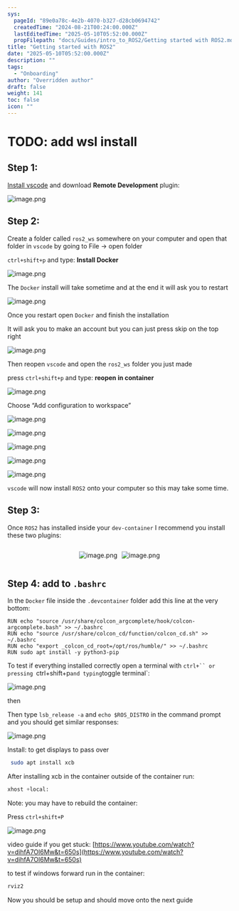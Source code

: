 ```yaml
---
sys:
  pageId: "89e0a78c-4e2b-4070-b327-d28cb0694742"
  createdTime: "2024-08-21T00:24:00.000Z"
  lastEditedTime: "2025-05-10T05:52:00.000Z"
  propFilepath: "docs/Guides/intro_to_ROS2/Getting started with ROS2.md"
title: "Getting started with ROS2"
date: "2025-05-10T05:52:00.000Z"
description: ""
tags:
  - "Onboarding"
author: "Overridden author"
draft: false
weight: 141
toc: false
icon: ""
---
```


# TODO: add wsl install

## Step 1:

[Install vscode](https://code.visualstudio.com/download) and download **Remote Development** plugin:

![image.png](https://prod-files-secure.s3.us-west-2.amazonaws.com/d518164a-d88e-44d1-a4ee-3adb3bd8bce0/efb52993-1881-4a40-b95e-6f020334f022/image.png?X-Amz-Algorithm=AWS4-HMAC-SHA256&X-Amz-Content-Sha256=UNSIGNED-PAYLOAD&X-Amz-Credential=ASIAZI2LB4667VNTHFRH%2F20250620%2Fus-west-2%2Fs3%2Faws4_request&X-Amz-Date=20250620T220811Z&X-Amz-Expires=3600&X-Amz-Security-Token=IQoJb3JpZ2luX2VjEN7%2F%2F%2F%2F%2F%2F%2F%2F%2F%2FwEaCXVzLXdlc3QtMiJGMEQCIGSxEpGhVlVx5EK5OKvxpKva8B7e72HjHpwKkkGCD%2F%2FnAiA0nGF6d0FSN2790v0wXF%2BipoQ4anLlgKw07QIU5VOc0iqIBAjG%2F%2F%2F%2F%2F%2F%2F%2F%2F%2F8BEAAaDDYzNzQyMzE4MzgwNSIMQAJRhyNripb1cFpTKtwDBeHY8mMvmTmDEtrkJniFvIpI4a10kZxJFetcKJjT6YWeE1X5Rc1RvX%2F8IDzr9uVePzmAnzzO9h83uxju2U9jgGx8Xcmw%2FEzxN%2FJg5zrA96U%2BGLa%2BT4YIjj1lIolrl8lnKosC%2FWrxkEi9TIlZa3zYB09Wp%2B1ypUcKsCy1EOTLBQyVfvJDQhbIgAv%2FjqgdM%2BY8cggFR74pQMDSKt3tGWuQCGvxYRehAl6I83847FZvIndhtxyRDS8h%2FEMOzd8rt86KVPOWQNKSRFT9rbz3Ld9Q4RqX3L5%2FuMB2zzdBjvHOktcd0UsePLJYLKjf7fd4Dg6PBgtJ33rs6nZTuV8Qn7adyYOn9kBWauyvzDeixHzjp%2BDA1dgwMLifUUP6lIVTqmH85mqaK57Q3FyotvKhVIPBCFmP%2FYw391xqNZfkmr6z%2B98mq%2Bbcv9RksrSMxvBAbXkwr8YCO5e5cJVK%2BlZez3lXmZkteusOX5ordZF0Vyoo5KWjc0z2qAedHE1GAANQJFknsjw1e5rOvTtR%2B2%2B9x5w9%2FoICSBDfaShaNN0KN%2FdYb4nFUF1U5qOJZ3sqK3O03%2BETHD1tWpRtQboGuuh%2BZR2m2u430tjnamkX2S6G6KAJf1%2BXSM8nKqaazNcuthQw26DXwgY6pgHgXGt04NDAp%2Bu%2BuXo%2BgXcHJDaR%2BIdQRV7kcgxQE4pahFeL45DUuhNlWHULJa9rgd5mvZ0PgqRT7kxZlgUlBV118bAgggEDsQNbGMjeaRmG96jTy7em6x%2B14untD%2B%2Fmwbj5MYjB5E7MsPSsb5r1TDHUBVKeTK4OVTTqDVbo1vFV3%2F1cJ04SD%2FU4M3BW12z%2FtH7EJfjfh5yGgImkILjnXmw2zliQZjLy&X-Amz-Signature=27fd2585552143502d6ab586501b07a73428ba50dc67b42b0e14565b7084e0b3&X-Amz-SignedHeaders=host&x-amz-checksum-mode=ENABLED&x-id=GetObject)

## Step 2:

Create a folder called `ros2_ws` somewhere on your computer and open that folder in `vscode` by going to File → open folder 

`ctrl+shift+p` and type: **Install Docker**

![image.png](https://prod-files-secure.s3.us-west-2.amazonaws.com/d518164a-d88e-44d1-a4ee-3adb3bd8bce0/2269dc0e-1cd5-47ff-bceb-c04ad9b2eab0/image.png?X-Amz-Algorithm=AWS4-HMAC-SHA256&X-Amz-Content-Sha256=UNSIGNED-PAYLOAD&X-Amz-Credential=ASIAZI2LB4667VNTHFRH%2F20250620%2Fus-west-2%2Fs3%2Faws4_request&X-Amz-Date=20250620T220811Z&X-Amz-Expires=3600&X-Amz-Security-Token=IQoJb3JpZ2luX2VjEN7%2F%2F%2F%2F%2F%2F%2F%2F%2F%2FwEaCXVzLXdlc3QtMiJGMEQCIGSxEpGhVlVx5EK5OKvxpKva8B7e72HjHpwKkkGCD%2F%2FnAiA0nGF6d0FSN2790v0wXF%2BipoQ4anLlgKw07QIU5VOc0iqIBAjG%2F%2F%2F%2F%2F%2F%2F%2F%2F%2F8BEAAaDDYzNzQyMzE4MzgwNSIMQAJRhyNripb1cFpTKtwDBeHY8mMvmTmDEtrkJniFvIpI4a10kZxJFetcKJjT6YWeE1X5Rc1RvX%2F8IDzr9uVePzmAnzzO9h83uxju2U9jgGx8Xcmw%2FEzxN%2FJg5zrA96U%2BGLa%2BT4YIjj1lIolrl8lnKosC%2FWrxkEi9TIlZa3zYB09Wp%2B1ypUcKsCy1EOTLBQyVfvJDQhbIgAv%2FjqgdM%2BY8cggFR74pQMDSKt3tGWuQCGvxYRehAl6I83847FZvIndhtxyRDS8h%2FEMOzd8rt86KVPOWQNKSRFT9rbz3Ld9Q4RqX3L5%2FuMB2zzdBjvHOktcd0UsePLJYLKjf7fd4Dg6PBgtJ33rs6nZTuV8Qn7adyYOn9kBWauyvzDeixHzjp%2BDA1dgwMLifUUP6lIVTqmH85mqaK57Q3FyotvKhVIPBCFmP%2FYw391xqNZfkmr6z%2B98mq%2Bbcv9RksrSMxvBAbXkwr8YCO5e5cJVK%2BlZez3lXmZkteusOX5ordZF0Vyoo5KWjc0z2qAedHE1GAANQJFknsjw1e5rOvTtR%2B2%2B9x5w9%2FoICSBDfaShaNN0KN%2FdYb4nFUF1U5qOJZ3sqK3O03%2BETHD1tWpRtQboGuuh%2BZR2m2u430tjnamkX2S6G6KAJf1%2BXSM8nKqaazNcuthQw26DXwgY6pgHgXGt04NDAp%2Bu%2BuXo%2BgXcHJDaR%2BIdQRV7kcgxQE4pahFeL45DUuhNlWHULJa9rgd5mvZ0PgqRT7kxZlgUlBV118bAgggEDsQNbGMjeaRmG96jTy7em6x%2B14untD%2B%2Fmwbj5MYjB5E7MsPSsb5r1TDHUBVKeTK4OVTTqDVbo1vFV3%2F1cJ04SD%2FU4M3BW12z%2FtH7EJfjfh5yGgImkILjnXmw2zliQZjLy&X-Amz-Signature=d00059795554ad931060439a6a9612ae9b50a6c1c813db34fe0b2b2816684f60&X-Amz-SignedHeaders=host&x-amz-checksum-mode=ENABLED&x-id=GetObject)

The `Docker` install will take sometime and at the end it will ask you to restart

![image.png](https://prod-files-secure.s3.us-west-2.amazonaws.com/d518164a-d88e-44d1-a4ee-3adb3bd8bce0/ed233f78-be33-4b1f-b89c-9c346c0e961e/image.png?X-Amz-Algorithm=AWS4-HMAC-SHA256&X-Amz-Content-Sha256=UNSIGNED-PAYLOAD&X-Amz-Credential=ASIAZI2LB4667VNTHFRH%2F20250620%2Fus-west-2%2Fs3%2Faws4_request&X-Amz-Date=20250620T220811Z&X-Amz-Expires=3600&X-Amz-Security-Token=IQoJb3JpZ2luX2VjEN7%2F%2F%2F%2F%2F%2F%2F%2F%2F%2FwEaCXVzLXdlc3QtMiJGMEQCIGSxEpGhVlVx5EK5OKvxpKva8B7e72HjHpwKkkGCD%2F%2FnAiA0nGF6d0FSN2790v0wXF%2BipoQ4anLlgKw07QIU5VOc0iqIBAjG%2F%2F%2F%2F%2F%2F%2F%2F%2F%2F8BEAAaDDYzNzQyMzE4MzgwNSIMQAJRhyNripb1cFpTKtwDBeHY8mMvmTmDEtrkJniFvIpI4a10kZxJFetcKJjT6YWeE1X5Rc1RvX%2F8IDzr9uVePzmAnzzO9h83uxju2U9jgGx8Xcmw%2FEzxN%2FJg5zrA96U%2BGLa%2BT4YIjj1lIolrl8lnKosC%2FWrxkEi9TIlZa3zYB09Wp%2B1ypUcKsCy1EOTLBQyVfvJDQhbIgAv%2FjqgdM%2BY8cggFR74pQMDSKt3tGWuQCGvxYRehAl6I83847FZvIndhtxyRDS8h%2FEMOzd8rt86KVPOWQNKSRFT9rbz3Ld9Q4RqX3L5%2FuMB2zzdBjvHOktcd0UsePLJYLKjf7fd4Dg6PBgtJ33rs6nZTuV8Qn7adyYOn9kBWauyvzDeixHzjp%2BDA1dgwMLifUUP6lIVTqmH85mqaK57Q3FyotvKhVIPBCFmP%2FYw391xqNZfkmr6z%2B98mq%2Bbcv9RksrSMxvBAbXkwr8YCO5e5cJVK%2BlZez3lXmZkteusOX5ordZF0Vyoo5KWjc0z2qAedHE1GAANQJFknsjw1e5rOvTtR%2B2%2B9x5w9%2FoICSBDfaShaNN0KN%2FdYb4nFUF1U5qOJZ3sqK3O03%2BETHD1tWpRtQboGuuh%2BZR2m2u430tjnamkX2S6G6KAJf1%2BXSM8nKqaazNcuthQw26DXwgY6pgHgXGt04NDAp%2Bu%2BuXo%2BgXcHJDaR%2BIdQRV7kcgxQE4pahFeL45DUuhNlWHULJa9rgd5mvZ0PgqRT7kxZlgUlBV118bAgggEDsQNbGMjeaRmG96jTy7em6x%2B14untD%2B%2Fmwbj5MYjB5E7MsPSsb5r1TDHUBVKeTK4OVTTqDVbo1vFV3%2F1cJ04SD%2FU4M3BW12z%2FtH7EJfjfh5yGgImkILjnXmw2zliQZjLy&X-Amz-Signature=192f93f11e063e219975e4c650f0cbe2433c39d4c4c4a24d8471673e394a2413&X-Amz-SignedHeaders=host&x-amz-checksum-mode=ENABLED&x-id=GetObject)

Once you restart open `Docker` and finish the installation

It will ask you to make an account but you can just press skip on the top right

![image.png](https://prod-files-secure.s3.us-west-2.amazonaws.com/d518164a-d88e-44d1-a4ee-3adb3bd8bce0/21010ad9-1659-4fd9-9f59-9932a09b2a3d/image.png?X-Amz-Algorithm=AWS4-HMAC-SHA256&X-Amz-Content-Sha256=UNSIGNED-PAYLOAD&X-Amz-Credential=ASIAZI2LB4667VNTHFRH%2F20250620%2Fus-west-2%2Fs3%2Faws4_request&X-Amz-Date=20250620T220811Z&X-Amz-Expires=3600&X-Amz-Security-Token=IQoJb3JpZ2luX2VjEN7%2F%2F%2F%2F%2F%2F%2F%2F%2F%2FwEaCXVzLXdlc3QtMiJGMEQCIGSxEpGhVlVx5EK5OKvxpKva8B7e72HjHpwKkkGCD%2F%2FnAiA0nGF6d0FSN2790v0wXF%2BipoQ4anLlgKw07QIU5VOc0iqIBAjG%2F%2F%2F%2F%2F%2F%2F%2F%2F%2F8BEAAaDDYzNzQyMzE4MzgwNSIMQAJRhyNripb1cFpTKtwDBeHY8mMvmTmDEtrkJniFvIpI4a10kZxJFetcKJjT6YWeE1X5Rc1RvX%2F8IDzr9uVePzmAnzzO9h83uxju2U9jgGx8Xcmw%2FEzxN%2FJg5zrA96U%2BGLa%2BT4YIjj1lIolrl8lnKosC%2FWrxkEi9TIlZa3zYB09Wp%2B1ypUcKsCy1EOTLBQyVfvJDQhbIgAv%2FjqgdM%2BY8cggFR74pQMDSKt3tGWuQCGvxYRehAl6I83847FZvIndhtxyRDS8h%2FEMOzd8rt86KVPOWQNKSRFT9rbz3Ld9Q4RqX3L5%2FuMB2zzdBjvHOktcd0UsePLJYLKjf7fd4Dg6PBgtJ33rs6nZTuV8Qn7adyYOn9kBWauyvzDeixHzjp%2BDA1dgwMLifUUP6lIVTqmH85mqaK57Q3FyotvKhVIPBCFmP%2FYw391xqNZfkmr6z%2B98mq%2Bbcv9RksrSMxvBAbXkwr8YCO5e5cJVK%2BlZez3lXmZkteusOX5ordZF0Vyoo5KWjc0z2qAedHE1GAANQJFknsjw1e5rOvTtR%2B2%2B9x5w9%2FoICSBDfaShaNN0KN%2FdYb4nFUF1U5qOJZ3sqK3O03%2BETHD1tWpRtQboGuuh%2BZR2m2u430tjnamkX2S6G6KAJf1%2BXSM8nKqaazNcuthQw26DXwgY6pgHgXGt04NDAp%2Bu%2BuXo%2BgXcHJDaR%2BIdQRV7kcgxQE4pahFeL45DUuhNlWHULJa9rgd5mvZ0PgqRT7kxZlgUlBV118bAgggEDsQNbGMjeaRmG96jTy7em6x%2B14untD%2B%2Fmwbj5MYjB5E7MsPSsb5r1TDHUBVKeTK4OVTTqDVbo1vFV3%2F1cJ04SD%2FU4M3BW12z%2FtH7EJfjfh5yGgImkILjnXmw2zliQZjLy&X-Amz-Signature=fab99f792f69b4a71d08c5cc6e7e70c5e437cabf30121787feddc4414d73e078&X-Amz-SignedHeaders=host&x-amz-checksum-mode=ENABLED&x-id=GetObject)

Then reopen `vscode` and open the `ros2_ws` folder you just made

press `ctrl+shift+p` and type: **reopen in container**

![image.png](https://prod-files-secure.s3.us-west-2.amazonaws.com/d518164a-d88e-44d1-a4ee-3adb3bd8bce0/4e93b8c2-41ad-488c-8095-c74205196118/image.png?X-Amz-Algorithm=AWS4-HMAC-SHA256&X-Amz-Content-Sha256=UNSIGNED-PAYLOAD&X-Amz-Credential=ASIAZI2LB4667VNTHFRH%2F20250620%2Fus-west-2%2Fs3%2Faws4_request&X-Amz-Date=20250620T220811Z&X-Amz-Expires=3600&X-Amz-Security-Token=IQoJb3JpZ2luX2VjEN7%2F%2F%2F%2F%2F%2F%2F%2F%2F%2FwEaCXVzLXdlc3QtMiJGMEQCIGSxEpGhVlVx5EK5OKvxpKva8B7e72HjHpwKkkGCD%2F%2FnAiA0nGF6d0FSN2790v0wXF%2BipoQ4anLlgKw07QIU5VOc0iqIBAjG%2F%2F%2F%2F%2F%2F%2F%2F%2F%2F8BEAAaDDYzNzQyMzE4MzgwNSIMQAJRhyNripb1cFpTKtwDBeHY8mMvmTmDEtrkJniFvIpI4a10kZxJFetcKJjT6YWeE1X5Rc1RvX%2F8IDzr9uVePzmAnzzO9h83uxju2U9jgGx8Xcmw%2FEzxN%2FJg5zrA96U%2BGLa%2BT4YIjj1lIolrl8lnKosC%2FWrxkEi9TIlZa3zYB09Wp%2B1ypUcKsCy1EOTLBQyVfvJDQhbIgAv%2FjqgdM%2BY8cggFR74pQMDSKt3tGWuQCGvxYRehAl6I83847FZvIndhtxyRDS8h%2FEMOzd8rt86KVPOWQNKSRFT9rbz3Ld9Q4RqX3L5%2FuMB2zzdBjvHOktcd0UsePLJYLKjf7fd4Dg6PBgtJ33rs6nZTuV8Qn7adyYOn9kBWauyvzDeixHzjp%2BDA1dgwMLifUUP6lIVTqmH85mqaK57Q3FyotvKhVIPBCFmP%2FYw391xqNZfkmr6z%2B98mq%2Bbcv9RksrSMxvBAbXkwr8YCO5e5cJVK%2BlZez3lXmZkteusOX5ordZF0Vyoo5KWjc0z2qAedHE1GAANQJFknsjw1e5rOvTtR%2B2%2B9x5w9%2FoICSBDfaShaNN0KN%2FdYb4nFUF1U5qOJZ3sqK3O03%2BETHD1tWpRtQboGuuh%2BZR2m2u430tjnamkX2S6G6KAJf1%2BXSM8nKqaazNcuthQw26DXwgY6pgHgXGt04NDAp%2Bu%2BuXo%2BgXcHJDaR%2BIdQRV7kcgxQE4pahFeL45DUuhNlWHULJa9rgd5mvZ0PgqRT7kxZlgUlBV118bAgggEDsQNbGMjeaRmG96jTy7em6x%2B14untD%2B%2Fmwbj5MYjB5E7MsPSsb5r1TDHUBVKeTK4OVTTqDVbo1vFV3%2F1cJ04SD%2FU4M3BW12z%2FtH7EJfjfh5yGgImkILjnXmw2zliQZjLy&X-Amz-Signature=24c1f86eadc1489f37131300cb9537561d7119207a6a67c636e58b9f5cbd6eab&X-Amz-SignedHeaders=host&x-amz-checksum-mode=ENABLED&x-id=GetObject)

Choose “Add configuration to workspace”

![image.png](https://prod-files-secure.s3.us-west-2.amazonaws.com/d518164a-d88e-44d1-a4ee-3adb3bd8bce0/9560b282-5060-4989-ba37-97e7b2c22476/image.png?X-Amz-Algorithm=AWS4-HMAC-SHA256&X-Amz-Content-Sha256=UNSIGNED-PAYLOAD&X-Amz-Credential=ASIAZI2LB4667VNTHFRH%2F20250620%2Fus-west-2%2Fs3%2Faws4_request&X-Amz-Date=20250620T220811Z&X-Amz-Expires=3600&X-Amz-Security-Token=IQoJb3JpZ2luX2VjEN7%2F%2F%2F%2F%2F%2F%2F%2F%2F%2FwEaCXVzLXdlc3QtMiJGMEQCIGSxEpGhVlVx5EK5OKvxpKva8B7e72HjHpwKkkGCD%2F%2FnAiA0nGF6d0FSN2790v0wXF%2BipoQ4anLlgKw07QIU5VOc0iqIBAjG%2F%2F%2F%2F%2F%2F%2F%2F%2F%2F8BEAAaDDYzNzQyMzE4MzgwNSIMQAJRhyNripb1cFpTKtwDBeHY8mMvmTmDEtrkJniFvIpI4a10kZxJFetcKJjT6YWeE1X5Rc1RvX%2F8IDzr9uVePzmAnzzO9h83uxju2U9jgGx8Xcmw%2FEzxN%2FJg5zrA96U%2BGLa%2BT4YIjj1lIolrl8lnKosC%2FWrxkEi9TIlZa3zYB09Wp%2B1ypUcKsCy1EOTLBQyVfvJDQhbIgAv%2FjqgdM%2BY8cggFR74pQMDSKt3tGWuQCGvxYRehAl6I83847FZvIndhtxyRDS8h%2FEMOzd8rt86KVPOWQNKSRFT9rbz3Ld9Q4RqX3L5%2FuMB2zzdBjvHOktcd0UsePLJYLKjf7fd4Dg6PBgtJ33rs6nZTuV8Qn7adyYOn9kBWauyvzDeixHzjp%2BDA1dgwMLifUUP6lIVTqmH85mqaK57Q3FyotvKhVIPBCFmP%2FYw391xqNZfkmr6z%2B98mq%2Bbcv9RksrSMxvBAbXkwr8YCO5e5cJVK%2BlZez3lXmZkteusOX5ordZF0Vyoo5KWjc0z2qAedHE1GAANQJFknsjw1e5rOvTtR%2B2%2B9x5w9%2FoICSBDfaShaNN0KN%2FdYb4nFUF1U5qOJZ3sqK3O03%2BETHD1tWpRtQboGuuh%2BZR2m2u430tjnamkX2S6G6KAJf1%2BXSM8nKqaazNcuthQw26DXwgY6pgHgXGt04NDAp%2Bu%2BuXo%2BgXcHJDaR%2BIdQRV7kcgxQE4pahFeL45DUuhNlWHULJa9rgd5mvZ0PgqRT7kxZlgUlBV118bAgggEDsQNbGMjeaRmG96jTy7em6x%2B14untD%2B%2Fmwbj5MYjB5E7MsPSsb5r1TDHUBVKeTK4OVTTqDVbo1vFV3%2F1cJ04SD%2FU4M3BW12z%2FtH7EJfjfh5yGgImkILjnXmw2zliQZjLy&X-Amz-Signature=fe137f10fcf6d7b8de229c7075d7d231b461e1b8967e8c75d078143a437c85f6&X-Amz-SignedHeaders=host&x-amz-checksum-mode=ENABLED&x-id=GetObject)

![image.png](https://prod-files-secure.s3.us-west-2.amazonaws.com/d518164a-d88e-44d1-a4ee-3adb3bd8bce0/2ee63f81-886b-48e8-a553-dc6e5eac99e4/image.png?X-Amz-Algorithm=AWS4-HMAC-SHA256&X-Amz-Content-Sha256=UNSIGNED-PAYLOAD&X-Amz-Credential=ASIAZI2LB4667VNTHFRH%2F20250620%2Fus-west-2%2Fs3%2Faws4_request&X-Amz-Date=20250620T220811Z&X-Amz-Expires=3600&X-Amz-Security-Token=IQoJb3JpZ2luX2VjEN7%2F%2F%2F%2F%2F%2F%2F%2F%2F%2FwEaCXVzLXdlc3QtMiJGMEQCIGSxEpGhVlVx5EK5OKvxpKva8B7e72HjHpwKkkGCD%2F%2FnAiA0nGF6d0FSN2790v0wXF%2BipoQ4anLlgKw07QIU5VOc0iqIBAjG%2F%2F%2F%2F%2F%2F%2F%2F%2F%2F8BEAAaDDYzNzQyMzE4MzgwNSIMQAJRhyNripb1cFpTKtwDBeHY8mMvmTmDEtrkJniFvIpI4a10kZxJFetcKJjT6YWeE1X5Rc1RvX%2F8IDzr9uVePzmAnzzO9h83uxju2U9jgGx8Xcmw%2FEzxN%2FJg5zrA96U%2BGLa%2BT4YIjj1lIolrl8lnKosC%2FWrxkEi9TIlZa3zYB09Wp%2B1ypUcKsCy1EOTLBQyVfvJDQhbIgAv%2FjqgdM%2BY8cggFR74pQMDSKt3tGWuQCGvxYRehAl6I83847FZvIndhtxyRDS8h%2FEMOzd8rt86KVPOWQNKSRFT9rbz3Ld9Q4RqX3L5%2FuMB2zzdBjvHOktcd0UsePLJYLKjf7fd4Dg6PBgtJ33rs6nZTuV8Qn7adyYOn9kBWauyvzDeixHzjp%2BDA1dgwMLifUUP6lIVTqmH85mqaK57Q3FyotvKhVIPBCFmP%2FYw391xqNZfkmr6z%2B98mq%2Bbcv9RksrSMxvBAbXkwr8YCO5e5cJVK%2BlZez3lXmZkteusOX5ordZF0Vyoo5KWjc0z2qAedHE1GAANQJFknsjw1e5rOvTtR%2B2%2B9x5w9%2FoICSBDfaShaNN0KN%2FdYb4nFUF1U5qOJZ3sqK3O03%2BETHD1tWpRtQboGuuh%2BZR2m2u430tjnamkX2S6G6KAJf1%2BXSM8nKqaazNcuthQw26DXwgY6pgHgXGt04NDAp%2Bu%2BuXo%2BgXcHJDaR%2BIdQRV7kcgxQE4pahFeL45DUuhNlWHULJa9rgd5mvZ0PgqRT7kxZlgUlBV118bAgggEDsQNbGMjeaRmG96jTy7em6x%2B14untD%2B%2Fmwbj5MYjB5E7MsPSsb5r1TDHUBVKeTK4OVTTqDVbo1vFV3%2F1cJ04SD%2FU4M3BW12z%2FtH7EJfjfh5yGgImkILjnXmw2zliQZjLy&X-Amz-Signature=004c29996db3ef3c07852a828e65d8c6a42317b5a5882411562e0edfadb2983a&X-Amz-SignedHeaders=host&x-amz-checksum-mode=ENABLED&x-id=GetObject)

![image.png](https://prod-files-secure.s3.us-west-2.amazonaws.com/d518164a-d88e-44d1-a4ee-3adb3bd8bce0/ae1580b2-b048-407e-aed9-b584224a7a04/image.png?X-Amz-Algorithm=AWS4-HMAC-SHA256&X-Amz-Content-Sha256=UNSIGNED-PAYLOAD&X-Amz-Credential=ASIAZI2LB4667VNTHFRH%2F20250620%2Fus-west-2%2Fs3%2Faws4_request&X-Amz-Date=20250620T220811Z&X-Amz-Expires=3600&X-Amz-Security-Token=IQoJb3JpZ2luX2VjEN7%2F%2F%2F%2F%2F%2F%2F%2F%2F%2FwEaCXVzLXdlc3QtMiJGMEQCIGSxEpGhVlVx5EK5OKvxpKva8B7e72HjHpwKkkGCD%2F%2FnAiA0nGF6d0FSN2790v0wXF%2BipoQ4anLlgKw07QIU5VOc0iqIBAjG%2F%2F%2F%2F%2F%2F%2F%2F%2F%2F8BEAAaDDYzNzQyMzE4MzgwNSIMQAJRhyNripb1cFpTKtwDBeHY8mMvmTmDEtrkJniFvIpI4a10kZxJFetcKJjT6YWeE1X5Rc1RvX%2F8IDzr9uVePzmAnzzO9h83uxju2U9jgGx8Xcmw%2FEzxN%2FJg5zrA96U%2BGLa%2BT4YIjj1lIolrl8lnKosC%2FWrxkEi9TIlZa3zYB09Wp%2B1ypUcKsCy1EOTLBQyVfvJDQhbIgAv%2FjqgdM%2BY8cggFR74pQMDSKt3tGWuQCGvxYRehAl6I83847FZvIndhtxyRDS8h%2FEMOzd8rt86KVPOWQNKSRFT9rbz3Ld9Q4RqX3L5%2FuMB2zzdBjvHOktcd0UsePLJYLKjf7fd4Dg6PBgtJ33rs6nZTuV8Qn7adyYOn9kBWauyvzDeixHzjp%2BDA1dgwMLifUUP6lIVTqmH85mqaK57Q3FyotvKhVIPBCFmP%2FYw391xqNZfkmr6z%2B98mq%2Bbcv9RksrSMxvBAbXkwr8YCO5e5cJVK%2BlZez3lXmZkteusOX5ordZF0Vyoo5KWjc0z2qAedHE1GAANQJFknsjw1e5rOvTtR%2B2%2B9x5w9%2FoICSBDfaShaNN0KN%2FdYb4nFUF1U5qOJZ3sqK3O03%2BETHD1tWpRtQboGuuh%2BZR2m2u430tjnamkX2S6G6KAJf1%2BXSM8nKqaazNcuthQw26DXwgY6pgHgXGt04NDAp%2Bu%2BuXo%2BgXcHJDaR%2BIdQRV7kcgxQE4pahFeL45DUuhNlWHULJa9rgd5mvZ0PgqRT7kxZlgUlBV118bAgggEDsQNbGMjeaRmG96jTy7em6x%2B14untD%2B%2Fmwbj5MYjB5E7MsPSsb5r1TDHUBVKeTK4OVTTqDVbo1vFV3%2F1cJ04SD%2FU4M3BW12z%2FtH7EJfjfh5yGgImkILjnXmw2zliQZjLy&X-Amz-Signature=1689be2cb512559e37b7f921ae650ca497594def2cd7da2d810ad072596ce75c&X-Amz-SignedHeaders=host&x-amz-checksum-mode=ENABLED&x-id=GetObject)

![image.png](https://prod-files-secure.s3.us-west-2.amazonaws.com/d518164a-d88e-44d1-a4ee-3adb3bd8bce0/53255b28-f75e-430f-b9e3-c0ac8577e42b/image.png?X-Amz-Algorithm=AWS4-HMAC-SHA256&X-Amz-Content-Sha256=UNSIGNED-PAYLOAD&X-Amz-Credential=ASIAZI2LB4667VNTHFRH%2F20250620%2Fus-west-2%2Fs3%2Faws4_request&X-Amz-Date=20250620T220811Z&X-Amz-Expires=3600&X-Amz-Security-Token=IQoJb3JpZ2luX2VjEN7%2F%2F%2F%2F%2F%2F%2F%2F%2F%2FwEaCXVzLXdlc3QtMiJGMEQCIGSxEpGhVlVx5EK5OKvxpKva8B7e72HjHpwKkkGCD%2F%2FnAiA0nGF6d0FSN2790v0wXF%2BipoQ4anLlgKw07QIU5VOc0iqIBAjG%2F%2F%2F%2F%2F%2F%2F%2F%2F%2F8BEAAaDDYzNzQyMzE4MzgwNSIMQAJRhyNripb1cFpTKtwDBeHY8mMvmTmDEtrkJniFvIpI4a10kZxJFetcKJjT6YWeE1X5Rc1RvX%2F8IDzr9uVePzmAnzzO9h83uxju2U9jgGx8Xcmw%2FEzxN%2FJg5zrA96U%2BGLa%2BT4YIjj1lIolrl8lnKosC%2FWrxkEi9TIlZa3zYB09Wp%2B1ypUcKsCy1EOTLBQyVfvJDQhbIgAv%2FjqgdM%2BY8cggFR74pQMDSKt3tGWuQCGvxYRehAl6I83847FZvIndhtxyRDS8h%2FEMOzd8rt86KVPOWQNKSRFT9rbz3Ld9Q4RqX3L5%2FuMB2zzdBjvHOktcd0UsePLJYLKjf7fd4Dg6PBgtJ33rs6nZTuV8Qn7adyYOn9kBWauyvzDeixHzjp%2BDA1dgwMLifUUP6lIVTqmH85mqaK57Q3FyotvKhVIPBCFmP%2FYw391xqNZfkmr6z%2B98mq%2Bbcv9RksrSMxvBAbXkwr8YCO5e5cJVK%2BlZez3lXmZkteusOX5ordZF0Vyoo5KWjc0z2qAedHE1GAANQJFknsjw1e5rOvTtR%2B2%2B9x5w9%2FoICSBDfaShaNN0KN%2FdYb4nFUF1U5qOJZ3sqK3O03%2BETHD1tWpRtQboGuuh%2BZR2m2u430tjnamkX2S6G6KAJf1%2BXSM8nKqaazNcuthQw26DXwgY6pgHgXGt04NDAp%2Bu%2BuXo%2BgXcHJDaR%2BIdQRV7kcgxQE4pahFeL45DUuhNlWHULJa9rgd5mvZ0PgqRT7kxZlgUlBV118bAgggEDsQNbGMjeaRmG96jTy7em6x%2B14untD%2B%2Fmwbj5MYjB5E7MsPSsb5r1TDHUBVKeTK4OVTTqDVbo1vFV3%2F1cJ04SD%2FU4M3BW12z%2FtH7EJfjfh5yGgImkILjnXmw2zliQZjLy&X-Amz-Signature=cee5a32f428415853948914c858e7632768da974885208500100905c263544f6&X-Amz-SignedHeaders=host&x-amz-checksum-mode=ENABLED&x-id=GetObject)

![image.png](https://prod-files-secure.s3.us-west-2.amazonaws.com/d518164a-d88e-44d1-a4ee-3adb3bd8bce0/7c562767-5af9-4ffb-97d1-327bcdf4ee00/image.png?X-Amz-Algorithm=AWS4-HMAC-SHA256&X-Amz-Content-Sha256=UNSIGNED-PAYLOAD&X-Amz-Credential=ASIAZI2LB4667VNTHFRH%2F20250620%2Fus-west-2%2Fs3%2Faws4_request&X-Amz-Date=20250620T220811Z&X-Amz-Expires=3600&X-Amz-Security-Token=IQoJb3JpZ2luX2VjEN7%2F%2F%2F%2F%2F%2F%2F%2F%2F%2FwEaCXVzLXdlc3QtMiJGMEQCIGSxEpGhVlVx5EK5OKvxpKva8B7e72HjHpwKkkGCD%2F%2FnAiA0nGF6d0FSN2790v0wXF%2BipoQ4anLlgKw07QIU5VOc0iqIBAjG%2F%2F%2F%2F%2F%2F%2F%2F%2F%2F8BEAAaDDYzNzQyMzE4MzgwNSIMQAJRhyNripb1cFpTKtwDBeHY8mMvmTmDEtrkJniFvIpI4a10kZxJFetcKJjT6YWeE1X5Rc1RvX%2F8IDzr9uVePzmAnzzO9h83uxju2U9jgGx8Xcmw%2FEzxN%2FJg5zrA96U%2BGLa%2BT4YIjj1lIolrl8lnKosC%2FWrxkEi9TIlZa3zYB09Wp%2B1ypUcKsCy1EOTLBQyVfvJDQhbIgAv%2FjqgdM%2BY8cggFR74pQMDSKt3tGWuQCGvxYRehAl6I83847FZvIndhtxyRDS8h%2FEMOzd8rt86KVPOWQNKSRFT9rbz3Ld9Q4RqX3L5%2FuMB2zzdBjvHOktcd0UsePLJYLKjf7fd4Dg6PBgtJ33rs6nZTuV8Qn7adyYOn9kBWauyvzDeixHzjp%2BDA1dgwMLifUUP6lIVTqmH85mqaK57Q3FyotvKhVIPBCFmP%2FYw391xqNZfkmr6z%2B98mq%2Bbcv9RksrSMxvBAbXkwr8YCO5e5cJVK%2BlZez3lXmZkteusOX5ordZF0Vyoo5KWjc0z2qAedHE1GAANQJFknsjw1e5rOvTtR%2B2%2B9x5w9%2FoICSBDfaShaNN0KN%2FdYb4nFUF1U5qOJZ3sqK3O03%2BETHD1tWpRtQboGuuh%2BZR2m2u430tjnamkX2S6G6KAJf1%2BXSM8nKqaazNcuthQw26DXwgY6pgHgXGt04NDAp%2Bu%2BuXo%2BgXcHJDaR%2BIdQRV7kcgxQE4pahFeL45DUuhNlWHULJa9rgd5mvZ0PgqRT7kxZlgUlBV118bAgggEDsQNbGMjeaRmG96jTy7em6x%2B14untD%2B%2Fmwbj5MYjB5E7MsPSsb5r1TDHUBVKeTK4OVTTqDVbo1vFV3%2F1cJ04SD%2FU4M3BW12z%2FtH7EJfjfh5yGgImkILjnXmw2zliQZjLy&X-Amz-Signature=dda6c51e90f58344c3a46ed51ee3754e9410c5b96ee0083b3c9f519cdca55965&X-Amz-SignedHeaders=host&x-amz-checksum-mode=ENABLED&x-id=GetObject)

`vscode` will now install `ROS2` onto your computer so this may take some time.

## Step 3:

Once `ROS2` has installed inside your `dev-container` I recommend you install these two plugins:

<div style="display: flex;flex-direction: row; column-gap:10px; max-width: 630px;justify-content: center;">
<div>

![image.png](https://prod-files-secure.s3.us-west-2.amazonaws.com/d518164a-d88e-44d1-a4ee-3adb3bd8bce0/3fc3d550-5a54-4ba1-ba6b-faa01cdb7369/image.png?X-Amz-Algorithm=AWS4-HMAC-SHA256&X-Amz-Content-Sha256=UNSIGNED-PAYLOAD&X-Amz-Credential=ASIAZI2LB466Q3IZ34LY%2F20250620%2Fus-west-2%2Fs3%2Faws4_request&X-Amz-Date=20250620T220819Z&X-Amz-Expires=3600&X-Amz-Security-Token=IQoJb3JpZ2luX2VjENr%2F%2F%2F%2F%2F%2F%2F%2F%2F%2FwEaCXVzLXdlc3QtMiJHMEUCIEG1SvMhFSB%2BEw0tQgmeox5V9OOKC5DT6AgEo5yzuCn9AiEAgQxZ%2BgJ0f%2FLW3zcJied1g%2BLqnQMgPWrEZ9ygl1Gfc7MqiAQIw%2F%2F%2F%2F%2F%2F%2F%2F%2F%2F%2FARAAGgw2Mzc0MjMxODM4MDUiDAeBcBSW5OqsgZxOKircA069umbTI22P7PKIyMwecoChrozeXLuQjLxeHl1KkrB%2Fnv3%2BtJpWK04PzykyzQTgQJqG%2BL5m0FJWVsNOHMvfnuLV9xQzfVeLAPsgA%2F5E%2FKJNF%2BgXNUdaSFMKLotJhUCQq0PemumCzVlSsEyIqm4KuT4rtcuFTNg1QAr%2Ftr3O9a1WgbDPmoNoz%2FFj%2BnPLTMUXei0o8nl1gQVm1zMFlmNYumu%2B%2FdC96XTSmbXovgXbGwNQQ1Y25fg3CXBmiUBGioYXHrC%2B4E4frttDJb9OBi5bN2f6nK6f2KRNN5JM59MM5UmsgcdK%2BxlNguYbLXMaUiwX4eNcznIDKxOlN95JF6B%2BRaf2CAWAR11cMBo53fGzmzzVlQDKwllBT%2FuWUxlBxBs0fpxG6E4vsjaGd8HNbhIp%2Bcl6gvxLCLvlFrcyN68921HWUsQ1kX16%2Fw6ipuPNeZkgTiH9iIxYFhK8EzbZn6lUf0Z7vzvDANF%2FTMoPG4Iwocm4hAu5zy0g0WC3WNSDdzUTxG6t3%2F6yLPfhCzjbgNzm8y6pww1iq5gapxZrrE%2BaJvrZksN1q37FL9Ax%2B5Znhoo5HJL1fdZxP88o7boWSQIM9v2AiaPmYYNvXNDzD0ZHFHFro43Db2CqzCMCuJUjMIuz1sIGOqUB%2F4nIpXfqbblewU9HGb7lkHmM2B3F0Lki0XnwDPfaK6f549Sn8MCHDZMNx1ptg93zltuFsflRX7R4qCgi0ZS8Y9g2LhgJKfYEjJEEPUeKDeLUkEyEqj9IPn54gSmPvo8O4vbx%2Bu8ZDQ2oER2TQ2NzmL5eMwUijwyahnWPzOV%2BhFABv4eXj1Bj0Th7wiQaFvX3WciLbSS4cb2ykrNE0X7hdDsirdf3&X-Amz-Signature=a4b39282eb59aa157641b87f3d884491f5a6b60c0e8f4aa186f13380318644a5&X-Amz-SignedHeaders=host&x-amz-checksum-mode=ENABLED&x-id=GetObject)

</div>
<div>

![image.png](https://prod-files-secure.s3.us-west-2.amazonaws.com/d518164a-d88e-44d1-a4ee-3adb3bd8bce0/d994cc66-13c2-4093-a5a3-f84cf4601a82/image.png?X-Amz-Algorithm=AWS4-HMAC-SHA256&X-Amz-Content-Sha256=UNSIGNED-PAYLOAD&X-Amz-Credential=ASIAZI2LB466RQW2WHCQ%2F20250620%2Fus-west-2%2Fs3%2Faws4_request&X-Amz-Date=20250620T220820Z&X-Amz-Expires=3600&X-Amz-Security-Token=IQoJb3JpZ2luX2VjENr%2F%2F%2F%2F%2F%2F%2F%2F%2F%2FwEaCXVzLXdlc3QtMiJHMEUCICFry4DGuZM%2FFE5701BBBLY1HDxOoBXrxV%2Fakdj0%2FUW7AiEApDxgxkpWkd5NPGbpltMxtiy20HF21J2JHZq%2B%2BTpf7RoqiAQIw%2F%2F%2F%2F%2F%2F%2F%2F%2F%2F%2FARAAGgw2Mzc0MjMxODM4MDUiDBLzu2eaQKrgZv61aircA1vS7DuaDwkFk%2FOgFCwN4HGjk2kUm%2F6y8mVGG5%2B%2FQQS4jSd57qA4thxsxS1JZCPQxsMrsmtr4Ly07IX16qm5BdIlWfU%2BeHPsfsWrOTUmZkj124bteQUdZ6C4XsKF8jkmeLinzVLDKEB5ErNlUxDxDL3bUussCfYTH%2FFXvgd%2FcZIblSpQrlF%2BmyEiZrt7bK1tVrssxUC9CuGqjdR4b44y08S6qLbjLmTcewQT5BDH1bpBQrBP6cz%2FWK1eyQXHr9lYF8mrXomcGOeqBytAXwto87Rr%2BN117f8JF0%2BJjK80Z9xasdLybCdzFbsQ5lZTLaqHrklHRUTDaRLtx2R7ILFRFHGc8IWVVofq3f9jej97SmT3zkcPsrfh1bDOJv1GNn5N4kZF1bZDc1dQzymfvStqwIzXSDoTokIP9ZP5nKvIxupuaT%2BnzZXo9rGVHvyW%2Fn1tCeP7wdm3IC1AwVi12yGAbvThTfIjILQy3jn6VVr%2BBUn3%2BO94%2B9DD8QDltAYG8bDbOhcr4OOqYBBl55XzglehBoIAimVBUe8WvPXqf00elUJ1eNT5RCC766qbk56yaI65FI7wTuafxTNR%2B3Ahmlku5qMkF7IP%2F%2Fbk9%2B%2BeUlFpAOGeEcLYnuBPDoCSyuPQML6y1sIGOqUBm1NVPb7E%2B0YM45q2QeF9DUafQ52cZCGB4mmlrf7l0AkmtDNck6HDxDP75zHd71Oi%2FoweE1I9bvWDv0RDPsjKeGj4DQyBCtashpUMd92l%2Bj5Xy0yHJCZyD3ne2e3DXqClRZpK0lLENJg3N5Jq1KjR%2BJ7xHUL2AOrM6G1Cky1OED3po7FLSmoI4wfkw9wXmcKeQ1SNKTLQZIjGQKj84GzSu7fMJokU&X-Amz-Signature=36eff471f98ec24f7db6654dddf4e8243b482b266fd522e20c38acff7d92c5fe&X-Amz-SignedHeaders=host&x-amz-checksum-mode=ENABLED&x-id=GetObject)

</div>
</div>

## Step 4: add to `.bashrc`

In the `Docker` file inside the `.devcontainer` folder add this line at the very bottom: 

```docker
RUN echo "source /usr/share/colcon_argcomplete/hook/colcon-argcomplete.bash" >> ~/.bashrc
RUN echo "source /usr/share/colcon_cd/function/colcon_cd.sh" >> ~/.bashrc
RUN echo "export _colcon_cd_root=/opt/ros/humble/" >> ~/.bashrc
RUN sudo apt install -y python3-pip 
```

To test if everything installed correctly open a terminal with `ctrl+`` or pressing `ctrl+shift+p` and typing `toggle terminal`:

![image.png](https://prod-files-secure.s3.us-west-2.amazonaws.com/d518164a-d88e-44d1-a4ee-3adb3bd8bce0/6a4943d8-b04e-4c02-9a58-775f3384d1a5/image.png?X-Amz-Algorithm=AWS4-HMAC-SHA256&X-Amz-Content-Sha256=UNSIGNED-PAYLOAD&X-Amz-Credential=ASIAZI2LB4667VNTHFRH%2F20250620%2Fus-west-2%2Fs3%2Faws4_request&X-Amz-Date=20250620T220811Z&X-Amz-Expires=3600&X-Amz-Security-Token=IQoJb3JpZ2luX2VjEN7%2F%2F%2F%2F%2F%2F%2F%2F%2F%2FwEaCXVzLXdlc3QtMiJGMEQCIGSxEpGhVlVx5EK5OKvxpKva8B7e72HjHpwKkkGCD%2F%2FnAiA0nGF6d0FSN2790v0wXF%2BipoQ4anLlgKw07QIU5VOc0iqIBAjG%2F%2F%2F%2F%2F%2F%2F%2F%2F%2F8BEAAaDDYzNzQyMzE4MzgwNSIMQAJRhyNripb1cFpTKtwDBeHY8mMvmTmDEtrkJniFvIpI4a10kZxJFetcKJjT6YWeE1X5Rc1RvX%2F8IDzr9uVePzmAnzzO9h83uxju2U9jgGx8Xcmw%2FEzxN%2FJg5zrA96U%2BGLa%2BT4YIjj1lIolrl8lnKosC%2FWrxkEi9TIlZa3zYB09Wp%2B1ypUcKsCy1EOTLBQyVfvJDQhbIgAv%2FjqgdM%2BY8cggFR74pQMDSKt3tGWuQCGvxYRehAl6I83847FZvIndhtxyRDS8h%2FEMOzd8rt86KVPOWQNKSRFT9rbz3Ld9Q4RqX3L5%2FuMB2zzdBjvHOktcd0UsePLJYLKjf7fd4Dg6PBgtJ33rs6nZTuV8Qn7adyYOn9kBWauyvzDeixHzjp%2BDA1dgwMLifUUP6lIVTqmH85mqaK57Q3FyotvKhVIPBCFmP%2FYw391xqNZfkmr6z%2B98mq%2Bbcv9RksrSMxvBAbXkwr8YCO5e5cJVK%2BlZez3lXmZkteusOX5ordZF0Vyoo5KWjc0z2qAedHE1GAANQJFknsjw1e5rOvTtR%2B2%2B9x5w9%2FoICSBDfaShaNN0KN%2FdYb4nFUF1U5qOJZ3sqK3O03%2BETHD1tWpRtQboGuuh%2BZR2m2u430tjnamkX2S6G6KAJf1%2BXSM8nKqaazNcuthQw26DXwgY6pgHgXGt04NDAp%2Bu%2BuXo%2BgXcHJDaR%2BIdQRV7kcgxQE4pahFeL45DUuhNlWHULJa9rgd5mvZ0PgqRT7kxZlgUlBV118bAgggEDsQNbGMjeaRmG96jTy7em6x%2B14untD%2B%2Fmwbj5MYjB5E7MsPSsb5r1TDHUBVKeTK4OVTTqDVbo1vFV3%2F1cJ04SD%2FU4M3BW12z%2FtH7EJfjfh5yGgImkILjnXmw2zliQZjLy&X-Amz-Signature=0856257bb53225700548261578623acc832a9d2ace591362750a9db126515084&X-Amz-SignedHeaders=host&x-amz-checksum-mode=ENABLED&x-id=GetObject)

then 

Then type `lsb_release -a` and `echo $ROS_DISTRO` in the command prompt and you should get similar responses:

![image.png](https://prod-files-secure.s3.us-west-2.amazonaws.com/d518164a-d88e-44d1-a4ee-3adb3bd8bce0/3e635dec-a805-4e85-8b9e-d000e5b71a4e/image.png?X-Amz-Algorithm=AWS4-HMAC-SHA256&X-Amz-Content-Sha256=UNSIGNED-PAYLOAD&X-Amz-Credential=ASIAZI2LB4667VNTHFRH%2F20250620%2Fus-west-2%2Fs3%2Faws4_request&X-Amz-Date=20250620T220811Z&X-Amz-Expires=3600&X-Amz-Security-Token=IQoJb3JpZ2luX2VjEN7%2F%2F%2F%2F%2F%2F%2F%2F%2F%2FwEaCXVzLXdlc3QtMiJGMEQCIGSxEpGhVlVx5EK5OKvxpKva8B7e72HjHpwKkkGCD%2F%2FnAiA0nGF6d0FSN2790v0wXF%2BipoQ4anLlgKw07QIU5VOc0iqIBAjG%2F%2F%2F%2F%2F%2F%2F%2F%2F%2F8BEAAaDDYzNzQyMzE4MzgwNSIMQAJRhyNripb1cFpTKtwDBeHY8mMvmTmDEtrkJniFvIpI4a10kZxJFetcKJjT6YWeE1X5Rc1RvX%2F8IDzr9uVePzmAnzzO9h83uxju2U9jgGx8Xcmw%2FEzxN%2FJg5zrA96U%2BGLa%2BT4YIjj1lIolrl8lnKosC%2FWrxkEi9TIlZa3zYB09Wp%2B1ypUcKsCy1EOTLBQyVfvJDQhbIgAv%2FjqgdM%2BY8cggFR74pQMDSKt3tGWuQCGvxYRehAl6I83847FZvIndhtxyRDS8h%2FEMOzd8rt86KVPOWQNKSRFT9rbz3Ld9Q4RqX3L5%2FuMB2zzdBjvHOktcd0UsePLJYLKjf7fd4Dg6PBgtJ33rs6nZTuV8Qn7adyYOn9kBWauyvzDeixHzjp%2BDA1dgwMLifUUP6lIVTqmH85mqaK57Q3FyotvKhVIPBCFmP%2FYw391xqNZfkmr6z%2B98mq%2Bbcv9RksrSMxvBAbXkwr8YCO5e5cJVK%2BlZez3lXmZkteusOX5ordZF0Vyoo5KWjc0z2qAedHE1GAANQJFknsjw1e5rOvTtR%2B2%2B9x5w9%2FoICSBDfaShaNN0KN%2FdYb4nFUF1U5qOJZ3sqK3O03%2BETHD1tWpRtQboGuuh%2BZR2m2u430tjnamkX2S6G6KAJf1%2BXSM8nKqaazNcuthQw26DXwgY6pgHgXGt04NDAp%2Bu%2BuXo%2BgXcHJDaR%2BIdQRV7kcgxQE4pahFeL45DUuhNlWHULJa9rgd5mvZ0PgqRT7kxZlgUlBV118bAgggEDsQNbGMjeaRmG96jTy7em6x%2B14untD%2B%2Fmwbj5MYjB5E7MsPSsb5r1TDHUBVKeTK4OVTTqDVbo1vFV3%2F1cJ04SD%2FU4M3BW12z%2FtH7EJfjfh5yGgImkILjnXmw2zliQZjLy&X-Amz-Signature=744a71e5660754d88094da3d659bbbdd04b8e28197aadf50335945c0e92c6a58&X-Amz-SignedHeaders=host&x-amz-checksum-mode=ENABLED&x-id=GetObject)

Install:  to get displays to pass over

```bash
 sudo apt install xcb
```

After installing xcb in the container outside of the container run:

```python
xhost +local:
```

Note: you may have to rebuild the container:

Press `ctrl+shift+P`

![image.png](https://prod-files-secure.s3.us-west-2.amazonaws.com/d518164a-d88e-44d1-a4ee-3adb3bd8bce0/6c2be660-2618-4c38-9c26-53554f7a0b7b/image.png?X-Amz-Algorithm=AWS4-HMAC-SHA256&X-Amz-Content-Sha256=UNSIGNED-PAYLOAD&X-Amz-Credential=ASIAZI2LB4667VNTHFRH%2F20250620%2Fus-west-2%2Fs3%2Faws4_request&X-Amz-Date=20250620T220811Z&X-Amz-Expires=3600&X-Amz-Security-Token=IQoJb3JpZ2luX2VjEN7%2F%2F%2F%2F%2F%2F%2F%2F%2F%2FwEaCXVzLXdlc3QtMiJGMEQCIGSxEpGhVlVx5EK5OKvxpKva8B7e72HjHpwKkkGCD%2F%2FnAiA0nGF6d0FSN2790v0wXF%2BipoQ4anLlgKw07QIU5VOc0iqIBAjG%2F%2F%2F%2F%2F%2F%2F%2F%2F%2F8BEAAaDDYzNzQyMzE4MzgwNSIMQAJRhyNripb1cFpTKtwDBeHY8mMvmTmDEtrkJniFvIpI4a10kZxJFetcKJjT6YWeE1X5Rc1RvX%2F8IDzr9uVePzmAnzzO9h83uxju2U9jgGx8Xcmw%2FEzxN%2FJg5zrA96U%2BGLa%2BT4YIjj1lIolrl8lnKosC%2FWrxkEi9TIlZa3zYB09Wp%2B1ypUcKsCy1EOTLBQyVfvJDQhbIgAv%2FjqgdM%2BY8cggFR74pQMDSKt3tGWuQCGvxYRehAl6I83847FZvIndhtxyRDS8h%2FEMOzd8rt86KVPOWQNKSRFT9rbz3Ld9Q4RqX3L5%2FuMB2zzdBjvHOktcd0UsePLJYLKjf7fd4Dg6PBgtJ33rs6nZTuV8Qn7adyYOn9kBWauyvzDeixHzjp%2BDA1dgwMLifUUP6lIVTqmH85mqaK57Q3FyotvKhVIPBCFmP%2FYw391xqNZfkmr6z%2B98mq%2Bbcv9RksrSMxvBAbXkwr8YCO5e5cJVK%2BlZez3lXmZkteusOX5ordZF0Vyoo5KWjc0z2qAedHE1GAANQJFknsjw1e5rOvTtR%2B2%2B9x5w9%2FoICSBDfaShaNN0KN%2FdYb4nFUF1U5qOJZ3sqK3O03%2BETHD1tWpRtQboGuuh%2BZR2m2u430tjnamkX2S6G6KAJf1%2BXSM8nKqaazNcuthQw26DXwgY6pgHgXGt04NDAp%2Bu%2BuXo%2BgXcHJDaR%2BIdQRV7kcgxQE4pahFeL45DUuhNlWHULJa9rgd5mvZ0PgqRT7kxZlgUlBV118bAgggEDsQNbGMjeaRmG96jTy7em6x%2B14untD%2B%2Fmwbj5MYjB5E7MsPSsb5r1TDHUBVKeTK4OVTTqDVbo1vFV3%2F1cJ04SD%2FU4M3BW12z%2FtH7EJfjfh5yGgImkILjnXmw2zliQZjLy&X-Amz-Signature=d0a70991947a8391823251d58e0b112e67f4602d273e6fdf0b3727447b37682a&X-Amz-SignedHeaders=host&x-amz-checksum-mode=ENABLED&x-id=GetObject)

video guide if you get stuck: [https://www.youtube.com/watch?v=dihfA7Ol6Mw&t=650s](https://www.youtube.com/watch?v=dihfA7Ol6Mw&t=650s)

to test if windows forward run in the container:

```bash
rviz2
```

Now you should be setup and should move onto the next guide 
